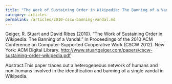 ```yaml
---
title: "The Work of Sustaining Order in Wikipedia: The Banning of a Vandal"
category: articles
permalink: /articles/2010-cscw-banning-vandal.md
---
```


Geiger, R. Stuart and David Ribes (2010).  “The Work of Sustaining Order in Wikipedia: The Banning of a Vandal.”  In Proceedings of the 2010 ACM Conference on Computer-Supported Cooperative Work (CSCW 2012).  New York: ACM Digital Library. http://www.stuartgeiger.com/papers/cscw-sustaining-order-wikipedia.pdf

Abstract:This paper traces out a heterogeneous network of humans and non-humans involved in the identification and banning of a single vandal in Wikipedia.
